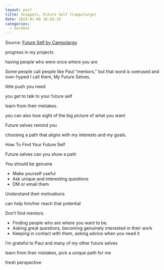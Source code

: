 ```yaml
---
layout: post
title: Snippets, Future Self (Campolargo)
date: 2024-01-06 18:56:19
categories:
  - Gardens
---
```

Source: [Future Self by Campolargo](https://www.juandavidcampolargo.com/blog/future-self)

progress in my projects

having people who were once where you are

Some people call people like Paul “mentors,” but that word is overused and over-hyped 
I call them, My Future Selves.

little push you need

you get to talk to your future self

learn from their mistakes. 

you can also lose sight of the big picture of what you want

Future selves remind you

choosing a path that aligns with my interests and my goals. 

How To Find Your Future Self

Future selves can you show a path

You should be genuine
- Make yourself useful
- Ask unique and interesting questions
- DM or email them

Understand their motivations

can help him/her reach that potential

Don’t find mentors. 
- Finding people who are where you want to be. 
- Asking great questions, becoming genuinely interested in their work
- Keeping in contact with them, asking advice when you need it

I’m grateful to Paul and many of my other future selves

learn from their mistakes, pick a unique path for me

fresh perspective 
